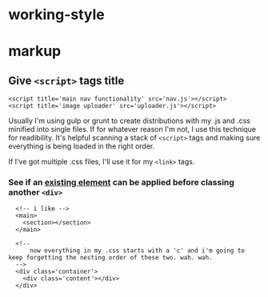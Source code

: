 working-style
=============

# markup

## Give ``<script>`` tags **title**
```
<script title='main nav functionality' src='nav.js'></script>
<script title='image uploader' src='uploader.js'></script>
```

Usually I'm using gulp or grunt to create distributions with my .js and .css minified into single files. If for whatever reason I'm not, I use this technique for readibility. It's helpful scanning a stack of ``<script>`` tags and making sure everything is being loaded in the right order.

If I've got multiple .css files, I'll use it for my ``<link>`` tags.


### See if an [existing element](https://developer.mozilla.org/en-US/docs/Web/Guide/HTML/HTML5/HTML5_element_list) can be applied before classing another ``<div>``

```
  <!-- i like -->
  <main>
    <section></section>
  </main>

  <!-- 
      now everything in my .css starts with a 'c' and i'm going to keep forgetting the nesting order of these two. wah. wah. 
  -->
  <div class='container'>
    <div class='content'></div>
  </div>
```

